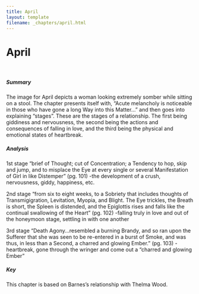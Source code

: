 ```yaml
---
title: April
layout: template
filename: _chapters/april.html
---
```


<h1>April</h1>
<br>
<div class="container">
      <div class="card">
          <div class="card-body">
                <h5 class="card-title">Summary</h5>
                <p class="card-text"> The image for April depicts a woman looking extremely somber while sitting on a stool. The chapter presents itself with, “Acute melancholy is noticeable in those who have gone a long Way into this Matter…” and then goes into explaining “stages”. These are the stages of a relationship. The first being giddiness and nervousness, the second being the actions and consequences of falling in love, and the third being the physical and emotional states of heartbreak.   </p>
          </div>
      </div>
      <div class="card">
          <div class="card-body">
                <h5 class="card-title">Analysis</h5>
                <p class="card-text"> 1st stage “brief of Thought; cut of Concentration; a Tendency to hop, skip and jump, and to misplace the Eye at every single or several Manifestation of Girl in like Distemper” (pg. 101) -the development of a crush, nervousness, giddy, happiness, etc.
                </p><p class="card-text">
2nd stage “from six to eight weeks, to a Sobriety that includes thoughts of Transmigigration, Levitation, Myopia, and Blight. The Eye trickles, the Breath is short, the Spleen is distended, and the Epiglottis rises and falls like the continual swallowing of the Heart” (pg. 102) -falling truly in love and out of the honeymoon stage, settling in with one another
                </p><p class="card-text">
3rd stage “Death Agony...resembled a burning Brandy, and so ran upon the Sufferer that she was seen to be re-entered in a burst of Smoke, and was thus, in less than a Second, a charred and glowing Ember.” (pg. 103) -heartbreak, gone through the wringer and come out a “charred and glowing Ember” </p>
          </div>
      </div>
      <div class="card">
          <div class="card-body">
                <h5 class="card-title">Key</h5>
                <p class="card-text"> This chapter is based on Barnes’s relationship with Thelma Wood. </p>
          </div>
      </div>
</div>
